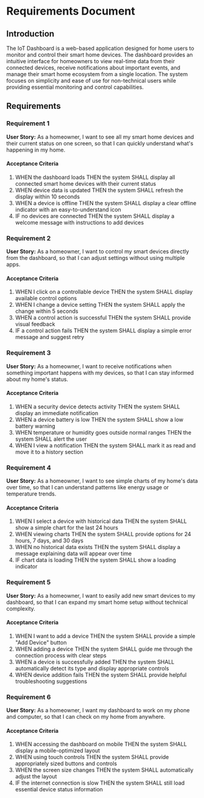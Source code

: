# Requirements Document

## Introduction

The IoT Dashboard is a web-based application designed for home users to monitor and control their smart home devices. The dashboard provides an intuitive interface for homeowners to view real-time data from their connected devices, receive notifications about important events, and manage their smart home ecosystem from a single location. The system focuses on simplicity and ease of use for non-technical users while providing essential monitoring and control capabilities.

## Requirements

### Requirement 1

**User Story:** As a homeowner, I want to see all my smart home devices and their current status on one screen, so that I can quickly understand what's happening in my home.

#### Acceptance Criteria

1. WHEN the dashboard loads THEN the system SHALL display all connected smart home devices with their current status
2. WHEN device data is updated THEN the system SHALL refresh the display within 10 seconds
3. WHEN a device is offline THEN the system SHALL display a clear offline indicator with an easy-to-understand icon
4. IF no devices are connected THEN the system SHALL display a welcome message with instructions to add devices

### Requirement 2

**User Story:** As a homeowner, I want to control my smart devices directly from the dashboard, so that I can adjust settings without using multiple apps.

#### Acceptance Criteria

1. WHEN I click on a controllable device THEN the system SHALL display available control options
2. WHEN I change a device setting THEN the system SHALL apply the change within 5 seconds
3. WHEN a control action is successful THEN the system SHALL provide visual feedback
4. IF a control action fails THEN the system SHALL display a simple error message and suggest retry

### Requirement 3

**User Story:** As a homeowner, I want to receive notifications when something important happens with my devices, so that I can stay informed about my home's status.

#### Acceptance Criteria

1. WHEN a security device detects activity THEN the system SHALL display an immediate notification
2. WHEN a device battery is low THEN the system SHALL show a low battery warning
3. WHEN temperature or humidity goes outside normal ranges THEN the system SHALL alert the user
4. WHEN I view a notification THEN the system SHALL mark it as read and move it to a history section

### Requirement 4

**User Story:** As a homeowner, I want to see simple charts of my home's data over time, so that I can understand patterns like energy usage or temperature trends.

#### Acceptance Criteria

1. WHEN I select a device with historical data THEN the system SHALL show a simple chart for the last 24 hours
2. WHEN viewing charts THEN the system SHALL provide options for 24 hours, 7 days, and 30 days
3. WHEN no historical data exists THEN the system SHALL display a message explaining data will appear over time
4. IF chart data is loading THEN the system SHALL show a loading indicator

### Requirement 5

**User Story:** As a homeowner, I want to easily add new smart devices to my dashboard, so that I can expand my smart home setup without technical complexity.

#### Acceptance Criteria

1. WHEN I want to add a device THEN the system SHALL provide a simple "Add Device" button
2. WHEN adding a device THEN the system SHALL guide me through the connection process with clear steps
3. WHEN a device is successfully added THEN the system SHALL automatically detect its type and display appropriate controls
4. WHEN device addition fails THEN the system SHALL provide helpful troubleshooting suggestions

### Requirement 6

**User Story:** As a homeowner, I want my dashboard to work on my phone and computer, so that I can check on my home from anywhere.

#### Acceptance Criteria

1. WHEN accessing the dashboard on mobile THEN the system SHALL display a mobile-optimized layout
2. WHEN using touch controls THEN the system SHALL provide appropriately sized buttons and controls
3. WHEN the screen size changes THEN the system SHALL automatically adjust the layout
4. IF the internet connection is slow THEN the system SHALL still load essential device status information